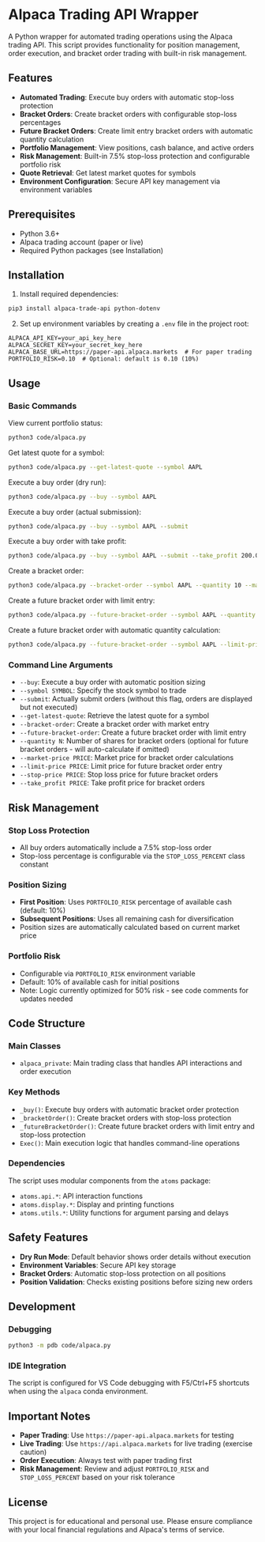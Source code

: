# Alpaca Trading API Wrapper

A Python wrapper for automated trading operations using the Alpaca trading API. This script provides functionality for position management, order execution, and bracket order trading with built-in risk management.

## Features

- **Automated Trading**: Execute buy orders with automatic stop-loss protection
- **Bracket Orders**: Create bracket orders with configurable stop-loss percentages
- **Future Bracket Orders**: Create limit entry bracket orders with automatic quantity calculation
- **Portfolio Management**: View positions, cash balance, and active orders
- **Risk Management**: Built-in 7.5% stop-loss protection and configurable portfolio risk
- **Quote Retrieval**: Get latest market quotes for symbols
- **Environment Configuration**: Secure API key management via environment variables

## Prerequisites

- Python 3.6+
- Alpaca trading account (paper or live)
- Required Python packages (see Installation)

## Installation

1. Install required dependencies:
```bash
pip3 install alpaca-trade-api python-dotenv
```

2. Set up environment variables by creating a `.env` file in the project root:
```env
ALPACA_API_KEY=your_api_key_here
ALPACA_SECRET_KEY=your_secret_key_here
ALPACA_BASE_URL=https://paper-api.alpaca.markets  # For paper trading
PORTFOLIO_RISK=0.10  # Optional: default is 0.10 (10%)
```

## Usage

### Basic Commands

View current portfolio status:
```bash
python3 code/alpaca.py
```

Get latest quote for a symbol:
```bash
python3 code/alpaca.py --get-latest-quote --symbol AAPL
```

Execute a buy order (dry run):
```bash
python3 code/alpaca.py --buy --symbol AAPL
```

Execute a buy order (actual submission):
```bash
python3 code/alpaca.py --buy --symbol AAPL --submit
```

Execute a buy order with take profit:
```bash
python3 code/alpaca.py --buy --symbol AAPL --submit --take_profit 200.00
```

Create a bracket order:
```bash
python3 code/alpaca.py --bracket-order --symbol AAPL --quantity 10 --market-price 150.00 --submit
```

Create a future bracket order with limit entry:
```bash
python3 code/alpaca.py --future-bracket-order --symbol AAPL --quantity 10 --limit-price 145.00 --stop-price 140.00 --take-profit 160.00 --submit
```

Create a future bracket order with automatic quantity calculation:
```bash
python3 code/alpaca.py --future-bracket-order --symbol AAPL --limit-price 145.00 --stop-price 140.00 --take-profit 160.00 --submit
```

### Command Line Arguments

- `--buy`: Execute a buy order with automatic position sizing
- `--symbol SYMBOL`: Specify the stock symbol to trade
- `--submit`: Actually submit orders (without this flag, orders are displayed but not executed)
- `--get-latest-quote`: Retrieve the latest quote for a symbol
- `--bracket-order`: Create a bracket order with market entry
- `--future-bracket-order`: Create a future bracket order with limit entry
- `--quantity N`: Number of shares for bracket orders (optional for future bracket orders - will auto-calculate if omitted)
- `--market-price PRICE`: Market price for bracket order calculations
- `--limit-price PRICE`: Limit price for future bracket order entry
- `--stop-price PRICE`: Stop loss price for future bracket orders
- `--take_profit PRICE`: Take profit price for bracket orders

## Risk Management

### Stop Loss Protection
- All buy orders automatically include a 7.5% stop-loss order
- Stop-loss percentage is configurable via the `STOP_LOSS_PERCENT` class constant

### Position Sizing
- **First Position**: Uses `PORTFOLIO_RISK` percentage of available cash (default: 10%)
- **Subsequent Positions**: Uses all remaining cash for diversification
- Position sizes are automatically calculated based on current market price

### Portfolio Risk
- Configurable via `PORTFOLIO_RISK` environment variable
- Default: 10% of available cash for initial positions
- Note: Logic currently optimized for 50% risk - see code comments for updates needed

## Code Structure

### Main Classes

- `alpaca_private`: Main trading class that handles API interactions and order execution

### Key Methods

- `_buy()`: Execute buy orders with automatic bracket order protection
- `_bracketOrder()`: Create bracket orders with stop-loss protection
- `_futureBracketOrder()`: Create future bracket orders with limit entry and stop-loss protection
- `Exec()`: Main execution logic that handles command-line operations

### Dependencies

The script uses modular components from the `atoms` package:
- `atoms.api.*`: API interaction functions
- `atoms.display.*`: Display and printing functions
- `atoms.utils.*`: Utility functions for argument parsing and delays

## Safety Features

- **Dry Run Mode**: Default behavior shows order details without execution
- **Environment Variables**: Secure API key storage
- **Bracket Orders**: Automatic stop-loss protection on all positions
- **Position Validation**: Checks existing positions before sizing new orders

## Development

### Debugging
```bash
python3 -m pdb code/alpaca.py
```

### IDE Integration
The script is configured for VS Code debugging with F5/Ctrl+F5 shortcuts when using the `alpaca` conda environment.

## Important Notes

- **Paper Trading**: Use `https://paper-api.alpaca.markets` for testing
- **Live Trading**: Use `https://api.alpaca.markets` for live trading (exercise caution)
- **Order Execution**: Always test with paper trading first
- **Risk Management**: Review and adjust `PORTFOLIO_RISK` and `STOP_LOSS_PERCENT` based on your risk tolerance

## License

This project is for educational and personal use. Please ensure compliance with your local financial regulations and Alpaca's terms of service.
